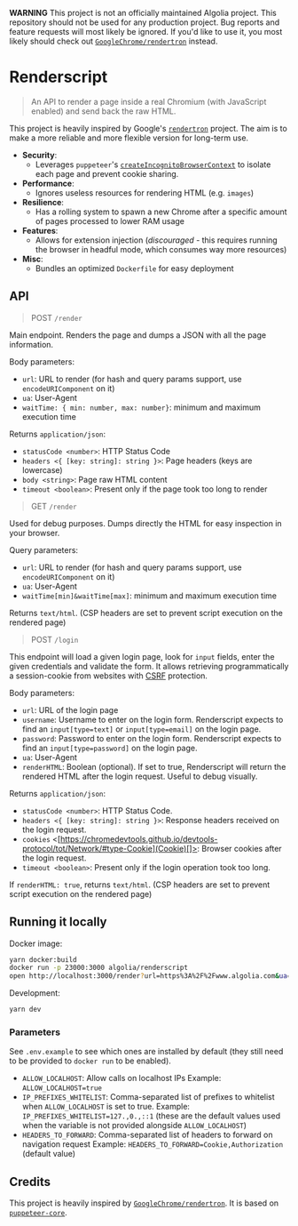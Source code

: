**WARNING**
This project is not an officially maintained Algolia project.
This repository should not be used for any production project.
Bug reports and feature requests will most likely be ignored.
If you'd like to use it, you most likely should check out [`GoogleChrome/rendertron`](https://github.com/GoogleChrome/rendertron) instead.

# Renderscript

> An API to render a page inside a real Chromium (with JavaScript enabled) and send back the raw HTML.

This project is heavily inspired by Google's [`rendertron`](https://github.com/GoogleChrome/rendertron) project.
The aim is to make a more reliable and more flexible version for long-term use.

* **Security**:
  * Leverages `puppeteer`'s [`createIncognitoBrowserContext`](https://github.com/GoogleChrome/puppeteer/blob/master/docs/api.md#browsercreateincognitobrowsercontext) to isolate each page and prevent cookie sharing.
* **Performance**:
  * Ignores useless resources for rendering HTML (e.g. `images`)
* **Resilience**:
  * Has a rolling system to spawn a new Chrome after a specific amount of pages processed to lower RAM usage
* **Features**:
  * Allows for extension injection (*discouraged* - this requires running the browser in headful mode, which consumes way more resources)
* **Misc**:
  * Bundles an optimized `Dockerfile` for easy deployment

## API

> POST `/render`

Main endpoint. Renders the page and dumps a JSON with all the page information.

Body parameters:

* `url`: URL to render (for hash and query params support, use `encodeURIComponent` on it)
* `ua`: User-Agent
* `waitTime: { min: number, max: number}`: minimum and maximum execution time

Returns `application/json`:

* `statusCode <number>`: HTTP Status Code
* `headers <{ [key: string]: string }>`: Page headers (keys are lowercase)
* `body <string>`: Page raw HTML content
* `timeout <boolean>`: Present only if the page took too long to render

> GET `/render`

Used for debug purposes. Dumps directly the HTML for easy inspection in your browser.

Query parameters:

* `url`: URL to render (for hash and query params support, use `encodeURIComponent` on it)
* `ua`: User-Agent
* `waitTime[min]&waitTime[max]`: minimum and maximum execution time

Returns `text/html`.
(CSP headers are set to prevent script execution on the rendered page)

> POST `/login`

This endpoint will load a given login page, look for `input` fields, enter the given credentials and validate the form.
It allows retrieving programmatically a session-cookie from websites with [CSRF](https://en.wikipedia.org/wiki/Cross-site_request_forgery) protection.

Body parameters:

* `url`: URL of the login page
* `username`: Username to enter on the login form. Renderscript expects to find an `input[type=text]` or `input[type=email]` on the login page.
* `password`: Password to enter on the login form. Renderscript expects to find an `input[type=password]` on the login page.
* `ua`: User-Agent
* `renderHTML`: Boolean (optional). If set to true, Renderscript will return the rendered HTML after the login request. Useful to debug visually.

Returns `application/json`:

* `statusCode <number>`: HTTP Status Code.
* `headers <{ [key: string]: string }>`: Response headers received on the login request.
* `cookies` <[https://chromedevtools.github.io/devtools-protocol/tot/Network/#type-Cookie](Cookie)[]>: Browser cookies after the login request.
* `timeout <boolean>`: Present only if the login operation took too long.

If `renderHTML: true`, returns `text/html`.
(CSP headers are set to prevent script execution on the rendered page)

## Running it locally

Docker image:

```sh
yarn docker:build
docker run -p 23000:3000 algolia/renderscript
open http://localhost:3000/render?url=https%3A%2F%2Fwww.algolia.com&ua=Test+Renderscript
```

Development:

```sh
yarn dev
```

### Parameters

See `.env.example` to see which ones are installed by default (they still need to be provided to `docker run` to be enabled).

* `ALLOW_LOCALHOST`: Allow calls on localhost IPs
  Example: `ALLOW_LOCALHOST=true`
* `IP_PREFIXES_WHITELIST`: Comma-separated list of prefixes to whitelist when `ALLOW_LOCALHOST` is set to true.
  Example: `IP_PREFIXES_WHITELIST=127.,0.,::1` (these are the default values used when the variable is not provided alongside `ALLOW_LOCALHOST`)
* `HEADERS_TO_FORWARD`: Comma-separated list of headers to forward on navigation request
  Example: `HEADERS_TO_FORWARD=Cookie,Authorization` (default value)

## Credits

This project is heavily inspired by [`GoogleChrome/rendertron`](https://github.com/GoogleChrome/rendertron).
It is based on [`puppeteer-core`](https://github.com/GoogleChrome/puppeteer).

